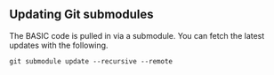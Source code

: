 ## Updating Git submodules

The BASIC code is pulled in via a submodule. You can fetch the latest
updates with the following.

	git submodule update --recursive --remote

